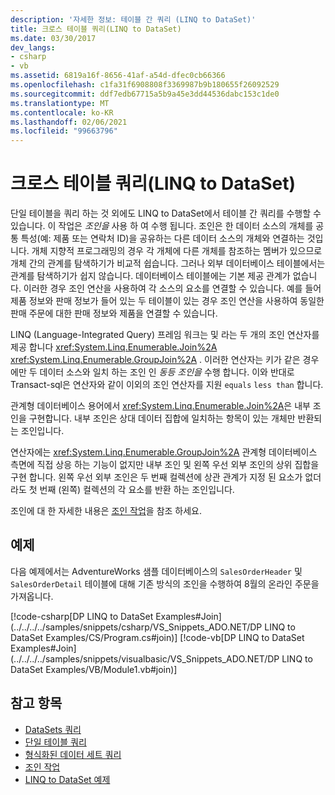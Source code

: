 ```yaml
---
description: '자세한 정보: 테이블 간 쿼리 (LINQ to DataSet)'
title: 크로스 테이블 쿼리(LINQ to DataSet)
ms.date: 03/30/2017
dev_langs:
- csharp
- vb
ms.assetid: 6819a16f-8656-41af-a54d-dfec0cb66366
ms.openlocfilehash: c1fa31f6908808f3369987b9b180655f26092529
ms.sourcegitcommit: ddf7edb67715a5b9a45e3dd44536dabc153c1de0
ms.translationtype: MT
ms.contentlocale: ko-KR
ms.lasthandoff: 02/06/2021
ms.locfileid: "99663796"
---
```

# <a name="cross-table-queries-linq-to-dataset"></a>크로스 테이블 쿼리(LINQ to DataSet)

단일 테이블을 쿼리 하는 것 외에도 LINQ to DataSet에서 테이블 간 쿼리를 수행할 수 있습니다. 이 작업은 *조인을* 사용 하 여 수행 됩니다. 조인은 한 데이터 소스의 개체를 공통 특성(예: 제품 또는 연락처 ID)을 공유하는 다른 데이터 소스의 개체와 연결하는 것입니다. 개체 지향적 프로그래밍의 경우 각 개체에 다른 개체를 참조하는 멤버가 있으므로 개체 간의 관계를 탐색하기가 비교적 쉽습니다. 그러나 외부 데이터베이스 테이블에서는 관계를 탐색하기가 쉽지 않습니다. 데이터베이스 테이블에는 기본 제공 관계가 없습니다. 이러한 경우 조인 연산을 사용하여 각 소스의 요소를 연결할 수 있습니다. 예를 들어 제품 정보와 판매 정보가 들어 있는 두 테이블이 있는 경우 조인 연산을 사용하여 동일한 판매 주문에 대한 판매 정보와 제품을 연결할 수 있습니다.  
  
 LINQ (Language-Integrated Query) 프레임 워크는 및 라는 두 개의 조인 연산자를 제공 합니다 <xref:System.Linq.Enumerable.Join%2A> <xref:System.Linq.Enumerable.GroupJoin%2A> . 이러한 연산자는 키가 같은 경우에만 두 데이터 소스와 일치 하는 조인 인 *동등 조인을* 수행 합니다. 이와 반대로 Transact-sql은 연산자와 같이 이외의 조인 연산자를 지원 `equals` `less than` 합니다.  
  
 관계형 데이터베이스 용어에서 <xref:System.Linq.Enumerable.Join%2A>은 내부 조인을 구현합니다. 내부 조인은 상대 데이터 집합에 일치하는 항목이 있는 개체만 반환되는 조인입니다.  
  
 연산자에는 <xref:System.Linq.Enumerable.GroupJoin%2A> 관계형 데이터베이스 측면에 직접 상응 하는 기능이 없지만 내부 조인 및 왼쪽 우선 외부 조인의 상위 집합을 구현 합니다. 왼쪽 우선 외부 조인은 두 번째 컬렉션에 상관 관계가 지정 된 요소가 없더라도 첫 번째 (왼쪽) 컬렉션의 각 요소를 반환 하는 조인입니다.  
  
 조인에 대 한 자세한 내용은 [조인 작업](/previous-versions/visualstudio/visual-studio-2013/bb397908(v=vs.120))을 참조 하세요.  
  
## <a name="example"></a>예제  

 다음 예제에서는 AdventureWorks 샘플 데이터베이스의 `SalesOrderHeader` 및 `SalesOrderDetail` 테이블에 대해 기존 방식의 조인을 수행하여 8월의 온라인 주문을 가져옵니다.  
  
 [!code-csharp[DP LINQ to DataSet Examples#Join](../../../../samples/snippets/csharp/VS_Snippets_ADO.NET/DP LINQ to DataSet Examples/CS/Program.cs#join)]
 [!code-vb[DP LINQ to DataSet Examples#Join](../../../../samples/snippets/visualbasic/VS_Snippets_ADO.NET/DP LINQ to DataSet Examples/VB/Module1.vb#join)]  
  
## <a name="see-also"></a>참고 항목

- [DataSets 쿼리](querying-datasets-linq-to-dataset.md)
- [단일 테이블 쿼리](single-table-queries-linq-to-dataset.md)
- [형식화된 데이터 세트 쿼리](querying-typed-datasets.md)
- [조인 작업](/previous-versions/visualstudio/visual-studio-2013/bb397908(v=vs.120))
- [LINQ to DataSet 예제](linq-to-dataset-examples.md)
